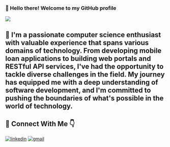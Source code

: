 ### 👋 Hello there! Welcome to my GitHub profile
<img src="https://awesome-svg.vercel.app/card/card_2?name=Erdenechuluun%20Kh&summary=Software%20Developer&style=nameColor:rgba(168,218,220,1);summaryColor:rgba(69,123,157,1);backgroundColor:rgba(249,249,249,1);" />



## 🚀  I'm a passionate computer science enthusiast with valuable experience that spans various domains of technology. From developing mobile loan applications to building web portals and RESTful API services, I've had the opportunity to tackle diverse challenges in the field. My journey has equipped me with a deep understanding of software development, and I'm committed to pushing the boundaries of what's possible in the world of technology.


## 🔗 Connect With Me 👇
[![linkedin](https://img.shields.io/badge/linkedin-0A66C2?style=for-the-badge&logo=linkedin&logoColor=white)](https://www.linkedin.com/in/erdenechuluun-khuderchuluun-3926b2117/)
[![gmail](https://img.shields.io/badge/gmail-e63946?style=for-the-badge&logo=gmail&logoColor=white)](mailto:tesoro.ec@gmail.com)


